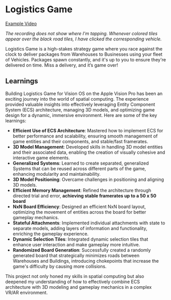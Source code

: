 # Logistics Game

[Example Video](https://github.com/user-attachments/assets/02eaef3a-d5c7-4f05-96b2-93305b038012)

*The recording does not show where I'm tapping. Whenever colored tiles appear over the black road tiles, I have clicked the corresponding vehicle.*

Logistics Game is a high-stakes strategy game where you race against the clock to deliver packages from Warehouses to Businesses using your fleet of Vehicles. Packages spawn constantly, and it's up to you to ensure they're delivered on time. Miss a delivery, and it’s game over!

## Learnings

Building Logistics Game for Vision OS on the Apple Vision Pro has been an exciting journey into the world of spatial computing. The experience provided valuable insights into effectively leveraging Entity Component System (ECS) architecture, managing 3D models, and optimizing game design for a dynamic, immersive environment. Here are some of the key learnings:

* **Efficient Use of ECS Architecture**: Mastered how to implement ECS for better performance and scalability, ensuring smooth management of game entities and their components, and stable/fast framerates.
* **3D Model Management**: Developed skills in handling 3D model entities and their associated data, enabling the creation of visually cohesive and interactive game elements.
* **Generalized Systems**: Learned to create separated, generalized Systems that can be reused across different parts of the game, enhancing modularity and maintainability.
* **3D Model Positioning**: Overcame challenges in positioning and aligning 3D models.
* **Efficient Memory Management**: Refined the architecture through directed trial and error, **achieving stable framerates up to a 50 x 50 board**
* **NxN Board Efficiency**: Designed an efficient NxN board layout, optimizing the movement of entities across the board for better gameplay mechanics.
* **Stateful Attachments**: Implemented individual attachments with state to separate models, adding layers of information and functionality, enriching the gameplay experience.
* **Dynamic Selection Tiles**: Integrated dynamic selection tiles that enhance user interaction and make gameplay more intuitive.
* **Randomized Board Generation**: Successfully created a randomly generated board that strategically minimizes roads between Warehouses and Buildings, introducing chokepoints that increase the game's difficulty by causing more collisions.

This project not only honed my skills in spatial computing but also deepened my understanding of how to effectively combine ECS architecture with 3D modeling and gameplay mechanics in a complex VR/AR environment.
